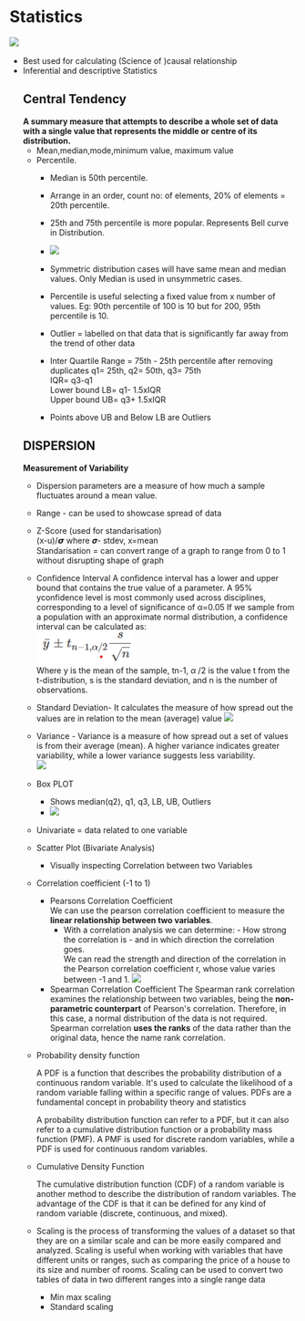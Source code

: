 # Statistics
![](https://stats4nr.com/Figs/stats_hypothesis.png)
- Best used for calculating (Science of )causal relationship
- Inferential and descriptive Statistics
  ## Central Tendency
   **A summary measure that attempts to describe a whole set of data with a single value that represents the middle or centre of its distribution.**
    - Mean,median,mode,minimum value, maximum value
    - Percentile.
      - Median is 50th percentile. 
      - Arrange in an order, count no: of elements, 20% of elements = 20th percentile.
      - 25th and 75th percentile is more popular. Represents Bell curve in Distribution.
      - ![](https://www.allmath.com/storage/2023/Nov/quartiles_82.png)
      - Symmetric distribution cases will have same mean and median values. Only Median is used in unsymmetric cases.
      - Percentile is useful selecting a fixed value from x number of values. Eg: 90th percentile of 100 is 10 but for 200, 95th percentile is 10.
      - Outlier = labelled on that data that is significantly far away from the trend of other data
      - Inter Quartile Range = 75th - 25th percentile after removing duplicates q1= 25th, q2= 50th, q3= 75th
        <br>
        IQR= q3-q1 <br>
        Lower bound LB= q1- 1.5xIQR <br>
        Upper bound UB= q3+ 1.5xIQR

      - Points above UB and Below LB are Outliers
  ## DISPERSION
  **Measurement of Variability**
  - Dispersion parameters are a measure of how much a sample fluctuates around a mean value.
  - Range - can be used to showcase spread of data
  - Z-Score (used for standarisation)
    <br> (x-u)/𝞼 where 𝝈- stdev, x=mean
      <br >Standarisation = can convert range of a graph to range from 0 to 1 without disrupting shape of graph
  - Confidence Interval
    A confidence interval has a lower and upper bound that contains the true value of a parameter. A 95% yconfidence level is most commonly used across disciplines, corresponding to a level of significance of 
     α=0.05
    If we sample from a population with an approximate normal distribution, a confidence interval can be calculated as:<br>
              ![](https://github.com/Gauthamnair-Ronin/ICTAK-1/blob/main/equation1.png)<br>
    Where y is the mean of the sample, tn-1, $\alpha$ /2 is the value t from the t-distribution, s is the standard deviation, and n is the number of observations.
  - Standard Deviation-  It calculates the measure of how spread out the values are in relation to the mean (average) value
      ![](https://res.cloudinary.com/hy4kyit2a/f_auto,fl_lossy,q_70/learn/modules/variation-for-data-comparisons/estimate-probability/images/cb3a31ab266c4db9e116a9cbf60734b2_656-e-37-fb-5341-4-c-5-a-8-daa-ededf-79904-b-8.png)

  - Variance - Variance is a measure of how spread out a set of values is from their average (mean). A higher variance indicates greater variability, while a lower variance suggests less variability.
    <br> ![](https://i.pinimg.com/564x/4e/cb/d0/4ecbd0703254a347f004bdb700f602ac.jpg)
  - Box PLOT
      - Shows median(q2), q1, q3, LB, UB, Outliers
      - ![](https://citoolkit.com/wp-content/uploads/articles/box_plot_outline.png)
  - Univariate = data related to one variable
  - Scatter Plot (Bivariate Analysis)
      - Visually inspecting Correlation between two Variables
  - Correlation coefficient (-1 to 1)
    
      - Pearsons Correlation Coefficient
          <br> We can use the pearson correlation coefficient to measure the **linear relationship between two variables**.
         -  With a correlation analysis we can determine:
                - How strong the correlation is
                - and in which direction the correlation goes.
              <br> We can read the strength and direction of the correlation in the Pearson correlation coefficient r, whose value varies between -1 and 1.
             ![](https://miro.medium.com/v2/resize:fit:2000/1*H4Ssq7V7mgWRRJhrIGhw7Q.png)
      - Spearman Correlation Coefficient
          The Spearman rank correlation examines the relationship between two variables, being the **non-parametric counterpart** of Pearson's correlation. Therefore, in this case, a normal distribution of the               data is not required.
        <br> Spearman correlation **uses the ranks** of the data rather than the original data, hence the name rank correlation.
  - Probability density function
    
      A PDF is a function that describes the probability distribution of a continuous random variable. It's used to calculate the likelihood of a random variable falling within a specific range of values. PDFs are a fundamental concept in probability theory and statistics

    A probability distribution function can refer to a PDF, but it can also refer to a cumulative distribution function or a probability mass function (PMF). A PMF is used for discrete random variables, while a PDF is used for continuous random variables.
    
  - Cumulative Density Function
 
      The cumulative distribution function (CDF) of a random variable is another method to describe the distribution of random variables. The advantage of the CDF is that it can be defined for any kind of random variable (discrete, continuous, and mixed).
    
      
  - Scaling is the process of transforming the values of a dataset so that they are on a similar scale and can be more easily compared and analyzed. Scaling is useful when working with variables that have different units or ranges, such as comparing the price of a house to its size and number of rooms. Scaling can be used to convert two tables of data in two different ranges into a single range data
      - Min max scaling
      - Standard scaling


  


